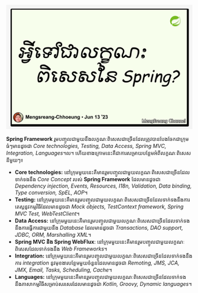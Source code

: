 ![what-are-the-features-of-spring](./images/what-are-the-features-of-spring.jpg "What are the features of Spring")

**Spring Framework** រួមបញ្ចូលជាមួយនឹងលក្ខណៈពិសេសជាច្រើនដែលត្រូវបានបែងចែកជាក្រុមធំៗមានដូចជា _Core technologies, Testing, Data Access, Spring MVC, Integration, Languages_។ល។ ហើយខាងក្រោមនេះគឺជាការសម្រាយបន្ថែមអំពីលក្ខណៈពិសេសនីមួយៗ៖

- **Core technologies:** នៅក្រុមមួយនេះគឺមានរួមបញ្ចូលជាមួយលក្ខណៈពិសេសជាច្រើនដែលទាក់ទងនឹង _Core Concept_ របស់ **Spring Framework** ដែលមានដូចជា _Dependency injection, Events, Resources, I18n, Validation, Data binding, Type conversion, SpEL, AOP_។
- **Testing:** នៅក្រុមមួយនេះគឺមានរួមបញ្ចូលជាមួយលក្ខណៈពិសេសជាច្រើនដែលទាក់ទងនឹងការតេស្តនូវកម្មវិធីដែលមានដូចជា _Mock objects, TestContext framework, Spring MVC Test, WebTestClient_។
- **Data Access:** នៅក្រុមមួយនេះគឺមានរួមបញ្ចូលជាមួយលក្ខណៈពិសេសជាច្រើនដែលទាក់ទងនឹងការធ្វើការជាមួយនឹង _Database_ ដែលមានដូចជា _Transactions, DAO support, JDBC, ORM, Marshalling XML_។
- **Spring MVC និង Spring WebFlux**: នៅក្រុមមួយនេះគឺមានរួមបញ្ចូលជាមួយលក្ខណៈពិសេសដែលទាក់ទងនឹង _Web Frameworks_។
- **Integration:** នៅក្រុមមួយនេះគឺមានរួមបញ្ចូលជាមួយលក្ខណៈពិសេសជាច្រើនដែលទាក់ទងនឹងការ _integration_ នូវមុខងារបន្ថែមមួយចំនួនដែលមានដូចជា _Remoting, JMS, JCA, JMX, Email, Tasks, Scheduling, Cache_។
- **Languages:** នៅក្រុមមួយនេះគឺមានរួមបញ្ចូលជាមួយលក្ខណៈពិសេសជាច្រើនដែលទាក់ទងនឹងភាសាកម្មវិធីសម្រាប់សរសេរដែលមានដូចជា _Kotlin, Groovy, Dynamic languages_។
